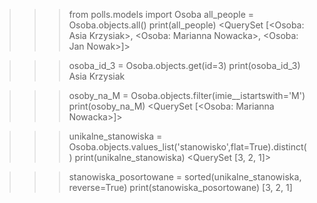 >>> from polls.models import Osoba
>>> all_people = Osoba.objects.all()
>>> print(all_people)
<QuerySet [<Osoba: Asia Krzysiak>, <Osoba: Marianna Nowacka>, <Osoba: Jan Nowak>]>

>>> osoba_id_3 = Osoba.objects.get(id=3)
>>> print(osoba_id_3)
Asia Krzysiak

>>> osoby_na_M = Osoba.objects.filter(imie__istartswith='M') 
>>> print(osoby_na_M) 
<QuerySet [<Osoba: Marianna Nowacka>]>

>>> unikalne_stanowiska = Osoba.objects.values_list('stanowisko',flat=True).distinct()
>>> print(unikalne_stanowiska)
<QuerySet [3, 2, 1]>

>>> stanowiska_posortowane = sorted(unikalne_stanowiska, reverse=True)
>>> print(stanowiska_posortowane)
[3, 2, 1]
